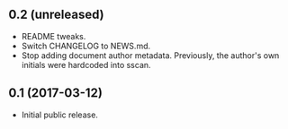 0.2 (unreleased)
----------------

- README tweaks.
- Switch CHANGELOG to NEWS.md.
- Stop adding document author metadata.
  Previously, the author's own initials were hardcoded into sscan.

0.1 (2017-03-12)
----------------

- Initial public release.
